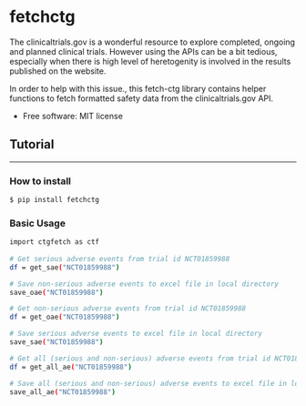 # fetchctg 

The clinicaltrials.gov is a wonderful resource to explore completed, ongoing and planned clinical trials. However using the APIs can be a bit tedious, especially when there is high level of heretogenity is involved in the results published on the website.

In order to help with this issue., this fetch-ctg library contains helper functions to fetch formatted safety data from the clinicaltrials.gov API.


* Free software: MIT license


## Tutorial
--------


### How to install

```sh
$ pip install fetchctg
```

### Basic Usage

```sh
import ctgfetch as ctf
	
# Get serious adverse events from trial id NCT01859988
df = get_sae("NCT01859988")

# Save non-serious adverse events to excel file in local directory
save_oae("NCT01859988")

# Get non-serious adverse events from trial id NCT01859988
df = get_oae("NCT01859988")

# Save serious adverse events to excel file in local directory
save_sae("NCT01859988")

# Get all (serious and non-serious) adverse events from trial id NCT01859988
df = get_all_ae("NCT01859988")

# Save all (serious and non-serious) adverse events to excel file in local directory
save_all_ae("NCT01859988")
```

